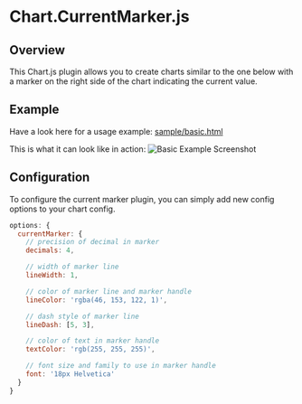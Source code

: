 # Chart.CurrentMarker.js

## Overview
This Chart.js plugin allows you to create charts similar to the one below with a marker on the right side of the chart indicating the current value.

## Example
Have a look here for a usage example: [sample/basic.html](https://github.com/pehlert/Chart.CurrentMarker.js/blob/master/sample/basic.html)

This is what it can look like in action:
![Basic Example Screenshot](https://github.com/pehlert/Chart.CurrentMarker.js/blob/master/sample/basic.jpg)

## Configuration

To configure the current marker plugin, you can simply add new config options to your chart config.

```javascript
options: {
  currentMarker: {
    // precision of decimal in marker
    decimals: 4,

    // width of marker line
    lineWidth: 1,

    // color of marker line and marker handle
    lineColor: 'rgba(46, 153, 122, 1)',

    // dash style of marker line
    lineDash: [5, 3],

    // color of text in marker handle
    textColor: 'rgb(255, 255, 255)',

    // font size and family to use in marker handle
    font: '18px Helvetica'
  }
}
```
